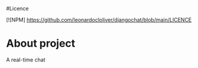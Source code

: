 #Licence

[![NPM] https://github.com/leonardocloliver/djangochat/blob/main/LICENCE

# About project   

A real-time chat 
